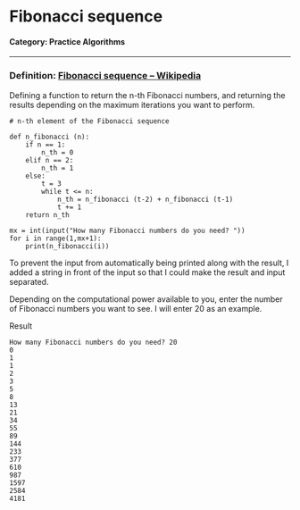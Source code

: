# Fibonacci sequence

#### Category: Practice Algorithms

---

### Definition: [Fibonacci sequence – Wikipedia](https://en.wikipedia.org/wiki/Fibonacci_sequence)

Defining a function to return the n-th Fibonacci numbers,
and returning the results depending on the maximum iterations you want to perform.

```python3
# n-th element of the Fibonacci sequence
 
def n_fibonacci (n):
    if n == 1:
        n_th = 0
    elif n == 2:
        n_th = 1
    else:
        t = 3
        while t <= n:
            n_th = n_fibonacci (t-2) + n_fibonacci (t-1)
            t += 1
    return n_th
 
mx = int(input("How many Fibonacci numbers do you need? "))
for i in range(1,mx+1):
    print(n_fibonacci(i))
```
To prevent the input from automatically being printed along with the result, I added a string in front of the input so that I could make the result and input separated.

Depending on the computational power available to you, enter the number of Fibonacci numbers you want to see.
I will enter 20 as an example.

Result

```python3
How many Fibonacci numbers do you need? 20
0
1
1
2
3
5
8
13
21
34
55
89
144
233
377
610
987
1597
2584
4181
```
